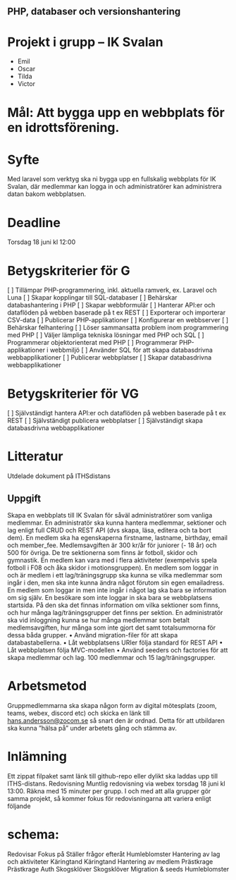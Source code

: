 
## PHP, databaser och versionshantering
  
# Projekt i grupp – IK Svalan
  * Emil
  * Oscar
  * Tilda
  * Victor

# Mål: Att bygga upp en webbplats för en idrottsförening.

# Syfte 
  Med laravel som verktyg ska ni bygga upp en fullskalig webbplats för IK Svalan, där medlemmar kan logga in och administratörer kan administrera datan bakom webbplatsen.

# Deadline 
  Torsdag 18 juni kl 12:00

# Betygskriterier för G
  [ ] Tillämpar PHP-programmering, inkl. aktuella ramverk, ex.  Laravel och Luna
  [ ] Skapar kopplingar till SQL-databaser
  [ ] Behärskar databashantering i PHP
  [ ] Skapar webbformulär
  [ ] Hanterar API:er och dataflöden på webben baserade på t ex   REST
  [ ] Exporterar och importerar CSV-data
  [ ] Publicerar PHP-applikationer
  [ ] Konfigurerar en webbserver
  [ ] Behärskar felhantering
  [ ] Löser sammansatta problem inom programmering med PHP
  [ ] Väljer lämpliga tekniska lösningar med PHP och SQL
  [ ] Programmerar objektorienterat med PHP
  [ ] Programmerar PHP-applikationer i webbmiljö
  [ ] Använder SQL för att skapa databasdrivna webbapplikationer
  [ ] Publicerar webbplatser
  [ ] Skapar databasdrivna webbapplikationer

# Betygskriterier för VG
  [ ] Självständigt hantera API:er och dataflöden på webben   baserade på t ex REST
  [ ] Självständigt publicera webbplatser
  [ ] Självständigt skapa databasdrivna webbapplikationer

# Litteratur
  Utdelade dokument på ITHSdistans

## Uppgift
  Skapa en webbplats till IK Svalan för såväl administratörer som vanliga medlemmar. En administratör
  ska kunna hantera medlemmar, sektioner och lag enligt full CRUD och REST API (dvs skapa, läsa,
  editera och ta bort dem).
  En medlem ska ha egenskaperna firstname, lastname, birthday, email och member_fee.
  Medlemsavgiften är 300 kr/år för juniorer (- 18 år) och 500 för övriga.
  De tre sektionerna som finns är fotboll, skidor och gymnastik.
  En medlem kan vara med i flera aktiviteter (exempelvis spela fotboll i F08 och åka skidor i
  motionsgruppen).
  En medlem som loggar in och är medlem i ett lag/träningsgrupp ska kunna se vilka medlemmar som
  ingår i den, men ska inte kunna ändra något förutom sin egen emailadress.
  En medlem som loggar in men inte ingår i något lag ska bara se information om sig själv.
  En besökare som inte loggar in ska bara se webbplatsens startsida. På den ska det finnas information
  om vilka sektioner som finns, och hur många lag/träningsgrupper det finns per sektion.
  En administratör ska vid inloggning kunna se hur många medlemmar som betalt medlemsavgiften,
  hur många som inte gjort det samt totalsummorna för dessa båda grupper.
  • Använd migration-filer för att skapa databastabellerna.
  • Låt webbplatsens URIer följa standard för REST API
  • Låt webbplatsen följa MVC-modellen
  • Använd seeders och factories för att skapa medlemmar och lag. 100 medlemmar och 15
  lag/träningsgrupper.

# Arbetsmetod
  Gruppmedlemmarna ska skapa någon form av digital mötesplats (zoom, teams, webex, discord etc)
  och skicka en länk till hans.andersson@zocom.se så snart den är ordnad. Detta för att utbildaren ska
  kunna ”hälsa på” under arbetets gång och stämma av.

# Inlämning
  Ett zippat filpaket samt länk till github-repo eller dylikt ska laddas upp till ITHS-distans.
  Redovisning
  Muntlig redovisning via webex torsdag 18 juni kl 13:00. Räkna med 15 minuter per grupp. I och med
  att alla grupper gör samma projekt, så kommer fokus för redovisningarna att variera enligt följande

# schema:
  Redovisar Fokus på Ställer frågor efteråt
  Humleblomster Hantering av lag och aktiviteter Käringtand
  Käringtand Hantering av medlem Prästkrage
  Prästkrage Auth Skogsklöver
  Skogsklöver Migration & seeds Humleblomster